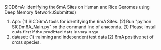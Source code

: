 SICD6mA: Identifying the 6mA Sites on Human and Rice Genomes using Deep Memory Network.(Submitted)

1. App:
   (1) SICD6mA tools for identifying the 6mA Sites.
   (2) Run "python SICDm6A_Main.py" on the command line of anaconda. 
   (3) Please install cuda first if the predicted data is very large.
2. dataset:
   (1) trainning and independent test data 
   (2)  6mA positive set of cross species.
